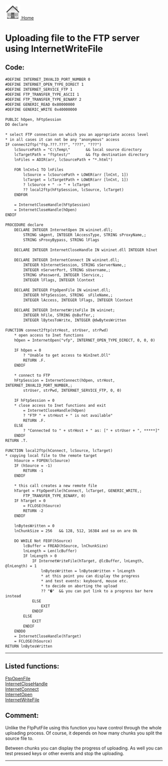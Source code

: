 [<img src="../images/home.png"> Home ](https://github.com/VFPX/Win32API)  

# Uploading file to the FTP server using InternetWriteFile

<!-- Anatoliy ## Before you begin:
<table cellspacing=3 cellpadding=0 border=0><tr><td valign=top><img src="../images/readarticle.gif" border=0></td><td valign=top class=fdescr><a href="?article=3">Programming File Transfer Protocol in Visual FoxPro </a></td></tr></table>    

  
***  
--> 

## Code:
```foxpro  
#DEFINE INTERNET_INVALID_PORT_NUMBER 0
#DEFINE INTERNET_OPEN_TYPE_DIRECT 1
#DEFINE INTERNET_SERVICE_FTP 1
#DEFINE FTP_TRANSFER_TYPE_ASCII 1
#DEFINE FTP_TRANSFER_TYPE_BINARY 2
#DEFINE GENERIC_READ 0x80000000
#DEFINE GENERIC_WRITE 0x40000000

PUBLIC hOpen, hFtpSession
DO declare

* select FTP connection on which you an appropriate access level
* in all cases it can not be any "anonymous" access
IF connect2ftp("ftp.???.???", "???", "???")
	lcSourcePath = "C:\Temp\"       && local source directory
	lcTargetPath = "ftptest/"       && ftp destination directory
	lnFiles = ADIR(arr, lcSourcePath + "*.html")

	FOR lnCnt=1 TO lnFiles
		lcSource = lcSourcePath + LOWER(arr [lnCnt, 1])
		lcTarget = lcTargetPath + LOWER(arr [lnCnt, 1])
		? lcSource + " -> " + lcTarget
		?? local2ftp(hFtpSession, lcSource, lcTarget)
	ENDFOR

	= InternetCloseHandle(hFtpSession)
	= InternetCloseHandle(hOpen)
ENDIF

PROCEDURE declare
	DECLARE INTEGER InternetOpen IN wininet.dll;
		STRING sAgent, INTEGER lAccessType, STRING sProxyName,;
		STRING sProxyBypass, STRING lFlags

	DECLARE INTEGER InternetCloseHandle IN wininet.dll INTEGER hInet

	DECLARE INTEGER InternetConnect IN wininet.dll;
		INTEGER hInternetSession, STRING sServerName,;
		INTEGER nServerPort, STRING sUsername,;
		STRING sPassword, INTEGER lService,;
		INTEGER lFlags, INTEGER lContext

	DECLARE INTEGER FtpOpenFile IN wininet.dll;
		INTEGER hFtpSession, STRING  sFileName,;
		INTEGER lAccess, INTEGER lFlags, INTEGER lContext

	DECLARE INTEGER InternetWriteFile IN wininet;
		INTEGER hFile, STRING @sBuffer,;
		INTEGER lBytesToWrite, INTEGER @dwBytesWritten

FUNCTION connect2ftp(strHost, strUser, strPwd)
	* open access to Inet functions
	hOpen = InternetOpen("vfp", INTERNET_OPEN_TYPE_DIRECT, 0, 0, 0)

	IF hOpen = 0
		? "Unable to get access to WinInet.Dll"
		RETURN .F.
	ENDIF

	* connect to FTP
	hFtpSession = InternetConnect(hOpen, strHost, INTERNET_INVALID_PORT_NUMBER,;
		strUser, strPwd, INTERNET_SERVICE_FTP, 0, 0)

	IF hFtpSession = 0
	* close access to Inet functions and exit
		= InternetCloseHandle(hOpen)
		? "FTP " + strHost + " is not available"
		RETURN .F.
	ELSE
		? "Connected to " + strHost + " as: [" + strUser + ", *****]"
	ENDIF
RETURN .T.

FUNCTION local2ftp(hConnect, lcSource, lcTarget)
* copying local file to the remote target
	hSource = FOPEN(lcSource)
	IF (hSource = -1)
		RETURN -1
	ENDIF

	* this call creates a new remote file
	hTarget = FtpOpenFile(hConnect, lcTarget, GENERIC_WRITE,;
		FTP_TRANSFER_TYPE_BINARY, 0)
	IF hTarget = 0
		= FCLOSE(hSource)
		RETURN -2
	ENDIF

	lnBytesWritten = 0
	lnChunkSize = 256	&& 128, 512, 16384 and so on are Ok

	DO WHILE Not FEOF(hSource)
		lcBuffer = FREAD(hSource, lnChunkSize)
		lnLength = Len(lcBuffer)
		IF lnLength > 0
			IF InternetWriteFile(hTarget, @lcBuffer, lnLength, @lnLength) = 1
				lnBytesWritten = lnBytesWritten + lnLength
				* at this point you can display the progress
				* and test events: keyboard, mouse etc.
				* to decide on aborting the upload
				?? "�"	&& you can put link to a progress bar here instead
			ELSE
				EXIT
			ENDIF
		ELSE
			EXIT
		ENDIF
	ENDDO
	= InternetCloseHandle(hTarget)
	= FCLOSE(hSource)
RETURN lnBytesWritten  
```  
***  


## Listed functions:
[FtpOpenFile](../libraries/wininet/FtpOpenFile.md)  
[InternetCloseHandle](../libraries/wininet/InternetCloseHandle.md)  
[InternetConnect](../libraries/wininet/InternetConnect.md)  
[InternetOpen](../libraries/wininet/InternetOpen.md)  
[InternetWriteFile](../libraries/wininet/InternetWriteFile.md)  

## Comment:
Unlike the FtpPutFile using this function you have control through the whole uploading process. Of course, it depends on how many chunks you split the source file to.  
  
Between chunks you can display the progress of uploading. As well you can test pressed keys or other events and stop the uploading.  
  
***  

